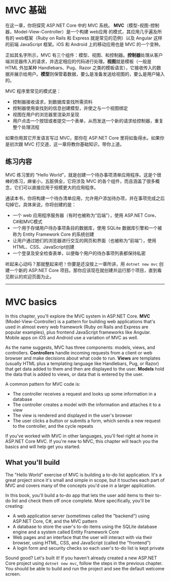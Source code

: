 # MVC 基础

在这一章，你将探究 ASP.NET Core 中的 MVC 系统。 **MVC**（模型-视图-控制器，Model-View-Controller）是一个构建 web应用 的模式，其应用几乎遍及所有的 web框架（Ruby on Rails 和 Express 就是常见的范例）以及 Angular 这样的前端  JavaScript 框架。iOS 和 Android 上的移动应用也是 MVC 的一个变种。

正如其名字所示，MVC 有三个组件：模型、视图、和控制器。**控制器**处理从客户端浏览器传入的请求，并选定相应的代码进行处理。**视图**就是模板（一般是 HTML 外加某种 Handlebars、Pug、Razor 之类的模板语言），它接收传入的数据并展示给用户。**模型**则保管着数据，要么是准备发送给视图的，要么是用户输入的。

MVC 程序里常见的模式是：

* 控制器接收请求，到数据库查找所需资料
* 控制器使用查找到的信息创建模型，并使之与一个视图绑定
* 视图在用户的浏览器里渲染并呈现
* 用户点击一个按钮或者提交一个表单，从而发送一个新的请求给控制器，重复整个处理流程

如果你用其它开发语言写过 MVC，那你在 ASP.NET Core 里将如鱼得水。如果你是初次跟 MVC 打交道，这一章将教你基础知识，带你上道。

## 练习内容

MVC 练习里的 “Hello World”，就是创建一个待办事项清单应用程序。这是个很棒的练习，麻雀小，五脏俱全，它将涉及 MVC 的各个组件，而且涵盖了很多概念，它们可以直接应用于规模更大的应用程序。

通读本书，你将构建一个待办清单应用，允许用户添加待办项，并在事项完成之后勾掉它。具体来说，你将创建的是：

* 一个 web 应用程序服务器（有时也被称为“后端”），使用 ASP.NET Core、C#和MVC模式
* 一个用于存储用户待办事项条目的数据库，使用 SQLite 数据库引擎和一个被称为 Entity Framework Core 的系统创建
* 让用户通过她们的浏览器进行交互的网页和界面（也被称为“前端”），使用HTML、CSS、JavaScript创建
* 一个登录及安全检查表单，以便每个用户的待办事项列表都保持私密

听起来心动吗？那就整起来吧！你要是还没按上一章所讲，用 `dotnet new mvc` 创建一个新的 ASP.NET Core 项目。那你应该现在就创建并运行那个项目，直到看见默认的欢迎页面为止。

---

# MVC basics
In this chapter, you'll explore the MVC system in ASP.NET Core. **MVC** (Model-View-Controller) is a pattern for building web applications that's used in almost every web framework (Ruby on Rails and Express are popular examples), plus frontend JavaScript frameworks like Angular. Mobile apps on iOS and Android use a variation of MVC as well.

As the name suggests, MVC has three components: models, views, and controllers. **Controllers** handle incoming requests from a client or web browser and make decisions about what code to run. **Views** are templates (usually HTML plus a templating language like Handlebars, Pug, or Razor) that get data added to them and then are displayed to the user. **Models** hold the data that is added to views, or data that is entered by the user.

A common pattern for MVC code is:

* The controller receives a request and looks up some information in a database
* The controller creates a model with the information and attaches it to a view
* The view is rendered and displayed in the user's browser
* The user clicks a button or submits a form, which sends a new request to the controller, and the cycle repeats

If you've worked with MVC in other languages, you'll feel right at home in ASP.NET Core MVC. If you're new to MVC, this chapter will teach you the basics and will help get you started.

## What you'll build
The "Hello World" exercise of MVC is building a to-do list application. It's a great project since it's small and simple in scope, but it touches each part of MVC and covers many of the concepts you'd use in a larger application.

In this book, you'll build a to-do app that lets the user add items to their to-do list and check them off once complete. More specifically, you'll be creating:

* A web application server (sometimes called the "backend") using ASP.NET Core, C#, and the MVC pattern
* A database to store the user's to-do items using the SQLite database engine and a system called Entity Framework Core
* Web pages and an interface that the user will interact with via their browser, using HTML, CSS, and JavaScript (called the "frontend")
* A login form and security checks so each user's to-do list is kept private

Sound good? Let's built it! If you haven't already created a new ASP.NET Core project using `dotnet new mvc`, follow the steps in the previous chapter. You should be able to build and run the project and see the default welcome screen.
